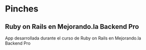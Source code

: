# Pinches
## Ruby on Rails en Mejorando.la Backend Pro

App desarrollada durante el curso de Ruby on Rails en Mejorando.la Backend Pro

